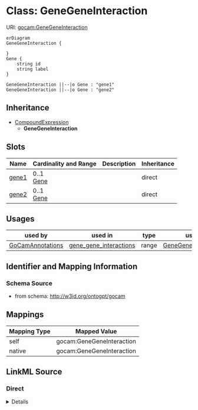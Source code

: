 # Class: GeneGeneInteraction



URI: [gocam:GeneGeneInteraction](http://w3id.org/ontogpt/gocam/GeneGeneInteraction)


```mermaid
erDiagram
GeneGeneInteraction {

}
Gene {
    string id  
    string label  
}

GeneGeneInteraction ||--|o Gene : "gene1"
GeneGeneInteraction ||--|o Gene : "gene2"

```




## Inheritance
* [CompoundExpression](CompoundExpression.md)
    * **GeneGeneInteraction**



## Slots

| Name | Cardinality and Range | Description | Inheritance |
| ---  | --- | --- | --- |
| [gene1](gene1.md) | 0..1 <br/> [Gene](Gene.md) |  | direct |
| [gene2](gene2.md) | 0..1 <br/> [Gene](Gene.md) |  | direct |





## Usages

| used by | used in | type | used |
| ---  | --- | --- | --- |
| [GoCamAnnotations](GoCamAnnotations.md) | [gene_gene_interactions](gene_gene_interactions.md) | range | [GeneGeneInteraction](GeneGeneInteraction.md) |






## Identifier and Mapping Information







### Schema Source


* from schema: http://w3id.org/ontogpt/gocam





## Mappings

| Mapping Type | Mapped Value |
| ---  | ---  |
| self | gocam:GeneGeneInteraction |
| native | gocam:GeneGeneInteraction |


## LinkML Source

<!-- TODO: investigate https://stackoverflow.com/questions/37606292/how-to-create-tabbed-code-blocks-in-mkdocs-or-sphinx -->

### Direct

<details>
```yaml
name: GeneGeneInteraction
from_schema: http://w3id.org/ontogpt/gocam
rank: 1000
is_a: CompoundExpression
attributes:
  gene1:
    name: gene1
    from_schema: http://w3id.org/ontogpt/gocam
    rank: 1000
    range: Gene
  gene2:
    name: gene2
    from_schema: http://w3id.org/ontogpt/gocam
    rank: 1000
    range: Gene

```
</details>

### Induced

<details>
```yaml
name: GeneGeneInteraction
from_schema: http://w3id.org/ontogpt/gocam
rank: 1000
is_a: CompoundExpression
attributes:
  gene1:
    name: gene1
    from_schema: http://w3id.org/ontogpt/gocam
    rank: 1000
    alias: gene1
    owner: GeneGeneInteraction
    domain_of:
    - GeneGeneInteraction
    range: Gene
  gene2:
    name: gene2
    from_schema: http://w3id.org/ontogpt/gocam
    rank: 1000
    alias: gene2
    owner: GeneGeneInteraction
    domain_of:
    - GeneGeneInteraction
    range: Gene

```
</details>